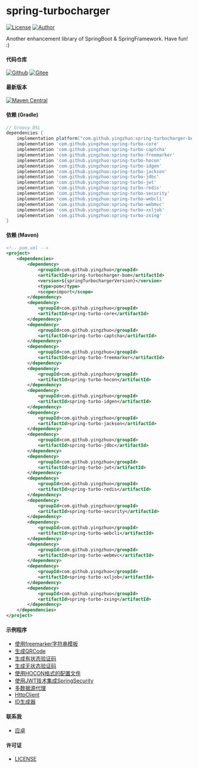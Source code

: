 # spring-turbocharger

[![License](https://img.shields.io/badge/License-Apache%20v2.0-red?style=flat-square)](https://www.apache.org/licenses/LICENSE-2.0)
[![Author](https://img.shields.io/badge/yingzhor%40gmail.com-F0FF00?style=flat-square)](mailto:yingzhor@gmail.com)

Another enhancement library of SpringBoot & SpringFramework. Have fun! :)

#### 代码仓库

[![Github](https://img.shields.io/badge/https%3A%2F%2Fgithub.com%2Fyingzhuo%2Fspring--turbocharger-blue?style=flat-square&link=https%3A%2F%2Fgithub.com%2Fyingzhuo%2Fspring-turbocharger)](https://github.com/yingzhuo/spring-turbocharger)
[![Gitee](https://img.shields.io/badge/https%3A%2F%2Fgitee.com%2Fyingzhuo%2Fspring--turbocharger-red?style=flat-square&link=https%3A%2F%2Fgitee.com%2Fyingzhuo%2Fspring-turbocharger)](https://gitee.com/yingzhuo/spring-turbocharger)

#### 最新版本

[![Maven Central](https://img.shields.io/maven-central/v/com.github.yingzhuo/spring-turbocharger-bom.svg?label=Maven%20Central&style=flat-square)](https://search.maven.org/search?q=g:%22com.github.yingzhuo%22%20AND%20a:%22spring-turbocharger-bom%22)

#### 依赖 (Gradle)

```gradle
// Groovy DSL
dependencies {
    implementation platform("com.github.yingzhuo:spring-turbocharger-bom:$springTurbochargerVersion")
    implementation 'com.github.yingzhuo:spring-turbo-core'
    implementation 'com.github.yingzhuo:spring-turbo-captcha'
    implementation 'com.github.yingzhuo:spring-turbo-freemarker'
    implementation 'com.github.yingzhuo:spring-turbo-hocon'
    implementation 'com.github.yingzhuo:spring-turbo-idgen'
    implementation 'com.github.yingzhuo:spring-turbo-jackson'
    implementation 'com.github.yingzhuo:spring-turbo-jdbc'
    implementation 'com.github.yingzhuo:spring-turbo-jwt'
    implementation 'com.github.yingzhuo:spring-turbo-redis'
    implementation 'com.github.yingzhuo:spring-turbo-security'
    implementation 'com.github.yingzhuo:spring-turbo-webcli'
    implementation 'com.github.yingzhuo:spring-turbo-webmvc'
    implementation 'com.github.yingzhuo:spring-turbo-xxljob'
    implementation 'com.github.yingzhuo:spring-turbo-zxing'
}
```

#### 依赖 (Maven)

```xml
<!-- pom.xml -->
<project>
    <dependencies>
        <dependency>
            <groupId>com.github.yingzhuo</groupId>
            <artifactId>spring-turbocharger-bom</artifactId>
            <version>${springTurbochargerVersion}</version>
            <type>pom</type>
            <scope>import</scope>
        </dependency>
        <dependency>
            <groupId>com.github.yingzhuo</groupId>
            <artifactId>spring-turbo-core</artifactId>
        </dependency>
        <dependency>
            <groupId>com.github.yingzhuo</groupId>
            <artifactId>spring-turbo-captcha</artifactId>
        </dependency>
        <dependency>
            <groupId>com.github.yingzhuo</groupId>
            <artifactId>spring-turbo-freemarker</artifactId>
        </dependency>
        <dependency>
            <groupId>com.github.yingzhuo</groupId>
            <artifactId>spring-turbo-hocon</artifactId>
        </dependency>
        <dependency>
            <groupId>com.github.yingzhuo</groupId>
            <artifactId>spring-turbo-idgen</artifactId>
        </dependency>
        <dependency>
            <groupId>com.github.yingzhuo</groupId>
            <artifactId>spring-turbo-jackson</artifactId>
        </dependency>
        <dependency>
            <groupId>com.github.yingzhuo</groupId>
            <artifactId>spring-turbo-jdbc</artifactId>
        </dependency>
        <dependency>
            <groupId>com.github.yingzhuo</groupId>
            <artifactId>spring-turbo-jwt</artifactId>
        </dependency>
        <dependency>
            <groupId>com.github.yingzhuo</groupId>
            <artifactId>spring-turbo-redis</artifactId>
        </dependency>
        <dependency>
            <groupId>com.github.yingzhuo</groupId>
            <artifactId>spring-turbo-security</artifactId>
        </dependency>
        <dependency>
            <groupId>com.github.yingzhuo</groupId>
            <artifactId>spring-turbo-webcli</artifactId>
        </dependency>
        <dependency>
            <groupId>com.github.yingzhuo</groupId>
            <artifactId>spring-turbo-webmvc</artifactId>
        </dependency>
        <dependency>
            <groupId>com.github.yingzhuo</groupId>
            <artifactId>spring-turbo-xxljob</artifactId>
        </dependency>
        <dependency>
            <groupId>com.github.yingzhuo</groupId>
            <artifactId>spring-turbo-zxing</artifactId>
        </dependency>
    </dependencies>
</project>
```

#### 示例程序

* [使用freemarker字符串模板](./projects-example/freemarker-stringtemplate)
* [生成QRCode](./projects-example/qrcode-gen)
* [生成有状态验证码](./projects-example/stateful-captcha)
* [生成无状态验证码](./projects-example/stateless-captcha)
* [使用HOCON格式的配置文件](./projects-example/hocon-config-file)
* [使用JWT技术集成SpringSecurity](./projects-example/spring-security-jwt)
* [多数据源代理](./projects-example/routing-data-source)
* [HttpClient](./projects-example/web-client)
* [ID生成器](./projects-example/id-generator)

#### 联系我

* [应卓](mailto:yingzhor@gmail.com)

#### 许可证

* [LICENSE](./LICENSE.txt)
